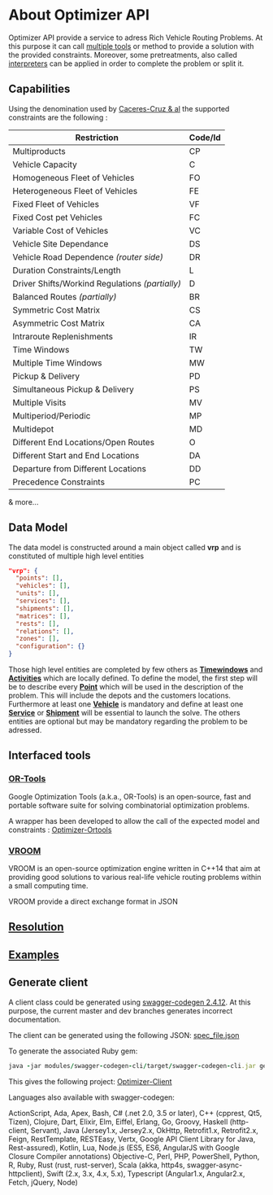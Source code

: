 # About Optimizer API

Optimizer API provide a service to adress Rich Vehicle Routing Problems.
At this purpose it can call [multiple tools](#interfaced-tools) or method to provide a solution with the provided constraints. Moreover, some pretreatments, also called [interpreters](#interpreters) can be applied in order to complete the problem or split it.

## Capabilities
Using the denomination used by [Caceres-Cruz & al](https://dl.acm.org/citation.cfm?doid=2658850.2666003) the supported constraints are the following :

| Restriction | Code/Id |
| ----------- | ------- |
| Multiproducts | CP |
| Vehicle Capacity | C       |
| Homogeneous Fleet of Vehicles | FO |
| Heterogeneous Fleet of Vehicles | FE |
| Fixed Fleet of Vehicles | VF |
| Fixed Cost pet Vehicles | FC |
| Variable Cost of Vehicles | VC |
| Vehicle Site Dependance | DS |
| Vehicle Road Dependence *(router side)* | DR |
| Duration Constraints/Length | L |
| Driver Shifts/Workind Regulations *(partially)* | D |
| Balanced Routes *(partially)* | BR |
| Symmetric Cost Matrix | CS |
| Asymmetric Cost Matrix | CA |
| Intraroute Replenishments | IR |
| Time Windows | TW |
| Multiple Time Windows | MW |
| Pickup & Delivery | PD |
| Simultaneous Pickup & Delivery | PS |
| Multiple Visits | MV |
| Multiperiod/Periodic | MP |
| Multidepot | MD |
| Different End Locations/Open Routes | O |
| Different Start and End Locations | DA |
| Departure from Different Locations | DD |
| Precedence Constraints | PC |

& more...

## Data Model
The data model is constructed around a main object called **vrp** and is constituted of multiple high level entities

```json
"vrp": {
  "points": [],
  "vehicles": [],
  "units": [],
  "services": [],
  "shipments": [],
  "matrices": [],
  "rests": [],
  "relations": [],
  "zones": [],
  "configuration": {}
}
```
Those high level entities are completed by few others as **[Timewindows](Timewindow.md)** and **[Activities](Activity.md)** which are locally defined.
To define the model, the first step will be to describe every **[Point](Point.md)** which will be used in the description of the problem. This will include the depots and the customers locations.
Furthermore at least one **[Vehicle](Vehicle.md)** is mandatory and define at least one **[Service](Service-and-Shipment.md)** or **[Shipment](Service-and-Shipment.md)** will be essential to launch the solve.
The others entities are optional but may be mandatory regarding the problem to be adressed.

## Interfaced tools
### [OR-Tools](https://github.com/google/or-tools)
Google Optimization Tools (a.k.a., OR-Tools) is an open-source, fast and portable software suite for solving combinatorial optimization problems.

A wrapper has been developed to allow the call of the expected model and constraints : [Optimizer-Ortools](https://github.com/Mapotempo/optimizer-ortools)

### [VROOM](https://github.com/VROOM-Project/vroom)
VROOM is an open-source optimization engine written in C++14 that aim at providing good solutions to various real-life vehicle routing problems within a small computing time.

VROOM provide a direct exchange format in JSON

## [Resolution](Resolution.md)


## [Examples](Examples.md)

## Generate client
A client class could be generated using [swagger-codegen 2.4.12](https://github.com/swagger-api/swagger-codegen/tree/v2.4.12).
At this purpose, the current master and dev branches generates incorrect documentation.

The client can be generated using the following JSON:
[spec_file.json](https://gist.github.com/braktar/c1eeacbf1919f9fa3fe243768888bf9c)

To generate the associated Ruby gem:
```ruby
java -jar modules/swagger-codegen-cli/target/swagger-codegen-cli.jar generate -i spec_file.json -l ruby -o optimizer-client -DgemName=optimizer-client
```

This gives the following project:
[Optimizer-Client](https://github.com/braktar/optimizer-client)

Languages also available with swagger-codegen: 

ActionScript, Ada, Apex, Bash, C# (.net 2.0, 3.5 or later), C++ (cpprest, Qt5, Tizen), Clojure, Dart, Elixir, Elm, Eiffel, Erlang, Go, Groovy, Haskell (http-client, Servant), Java (Jersey1.x, Jersey2.x, OkHttp, Retrofit1.x, Retrofit2.x, Feign, RestTemplate, RESTEasy, Vertx, Google API Client Library for Java, Rest-assured), Kotlin, Lua, Node.js (ES5, ES6, AngularJS with Google Closure Compiler annotations) Objective-C, Perl, PHP, PowerShell, Python, R, Ruby, Rust (rust, rust-server), Scala (akka, http4s, swagger-async-httpclient), Swift (2.x, 3.x, 4.x, 5.x), Typescript (Angular1.x, Angular2.x, Fetch, jQuery, Node)
